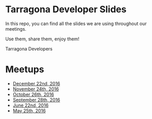 # Tarragona Developer Slides

In this repo, you can find all the slides we are using throughout
our meetings.

Use them, share them, enjoy them!

Tarragona Developers

# Meetups

- [December 22nd, 2016](http://tgndevs.github.io/slides/meetups/20161222)
- [November 24th, 2016](http://tgndevs.github.io/slides/meetups/20161124)
- [October 26th, 2016](http://tgndevs.github.io/slides/meetups/20161026)
- [September 28th, 2016](http://tgndevs.github.io/slides/meetups/20160928)
- [June 22nd, 2016](http://tgndevs.github.io/slides/meetups/20160622)
- [May 25th, 2016](http://tgndevs.github.io/slides/meetups/20160525)
